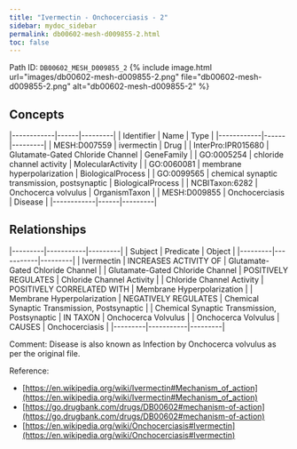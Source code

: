 ```yaml
---
title: "Ivermectin - Onchocerciasis - 2"
sidebar: mydoc_sidebar
permalink: db00602-mesh-d009855-2.html
toc: false 
---
```



Path ID: `DB00602_MESH_D009855_2`
{% include image.html url="images/db00602-mesh-d009855-2.png" file="db00602-mesh-d009855-2.png" alt="db00602-mesh-d009855-2" %}

## Concepts

|------------|------|---------|
| Identifier | Name | Type    |
|------------|------|---------|
| MESH:D007559 | ivermectin | Drug |
| InterPro:IPR015680 | Glutamate-Gated Chloride Channel | GeneFamily |
| GO:0005254 | chloride channel activity | MolecularActivity |
| GO:0060081 | membrane hyperpolarization | BiologicalProcess |
| GO:0099565 | chemical synaptic transmission, postsynaptic | BiologicalProcess |
| NCBITaxon:6282 | Onchocerca volvulus | OrganismTaxon |
| MESH:D009855 | Onchocerciasis | Disease |
|------------|------|---------|

## Relationships

|---------|-----------|---------|
| Subject | Predicate | Object  |
|---------|-----------|---------|
| Ivermectin | INCREASES ACTIVITY OF | Glutamate-Gated Chloride Channel |
| Glutamate-Gated Chloride Channel | POSITIVELY REGULATES | Chloride Channel Activity |
| Chloride Channel Activity | POSITIVELY CORRELATED WITH | Membrane Hyperpolarization |
| Membrane Hyperpolarization | NEGATIVELY REGULATES | Chemical Synaptic Transmission, Postsynaptic |
| Chemical Synaptic Transmission, Postsynaptic | IN TAXON | Onchocerca Volvulus |
| Onchocerca Volvulus | CAUSES | Onchocerciasis |
|---------|-----------|---------|

Comment: Disease is also known as Infection by Onchocerca volvulus as per the original file.

Reference: 
  - [https://en.wikipedia.org/wiki/Ivermectin#Mechanism_of_action](https://en.wikipedia.org/wiki/Ivermectin#Mechanism_of_action)
  - [https://go.drugbank.com/drugs/DB00602#mechanism-of-action](https://go.drugbank.com/drugs/DB00602#mechanism-of-action)
  - [https://en.wikipedia.org/wiki/Onchocerciasis#Ivermectin](https://en.wikipedia.org/wiki/Onchocerciasis#Ivermectin)
